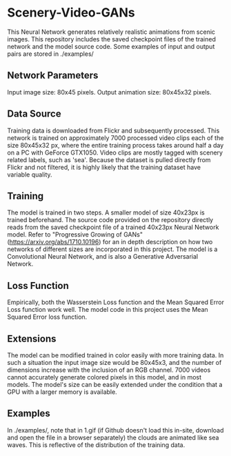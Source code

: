 # Scenery-Video-GANs
This Neural Network generates relatively realistic animations from scenic images. This repository includes the saved checkpoint files of the trained network and the model source code. Some examples of input and output pairs are stored in ./examples/

Network Parameters
-------------------
Input image size: 80x45 pixels.
Output animation size: 80x45x32 pixels.

Data Source
-------------------
Training data is downloaded from Flickr and subsequently processed. This network is trained on approximately 7000 processed video clips each of the size 80x45x32 px, where the entire training process takes around half a day on a PC with GeForce GTX1050.
Video clips are mostly tagged with scenery related labels, such as 'sea'. Because the dataset is pulled directly from Flickr and not filtered, it is highly likely that the training dataset have variable quality.

Training
-------------------
The model is trained in two steps. A smaller model of size 40x23px is trained beforehand. The source code provided on the repository directly reads from the saved checkpoint file of a trained 40x23px Neural Network model.
Refer to "Progressive Growing of GANs" (https://arxiv.org/abs/1710.10196) for an in depth description on how two networks of different sizes are incorporated in this project.
The model is a Convolutional Neural Network, and is also a Generative Adversarial Network.

Loss Function
-------------------
Empirically, both the Wasserstein Loss function and the Mean Squared Error Loss function work well. The model code in this project uses the Mean Squared Error loss function.

Extensions
-------------------
The model can be modified trained in color easily with more training data. In such a situation the input image size would be 80x45x3, and the number of dimensions increase with the inclusion of an RGB channel. 7000 videos cannot accurately generate colored pixels in this model, and in most models.
The model's size can be easily extended under the condition that a GPU with a larger memory is available.

Examples
-------------------
In ./examples/, note that in 1.gif (if Github doesn't load this in-site, download and open the file in a browser separately) the clouds are animated like sea waves. This is reflective of the distribution of the training data.
